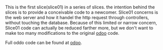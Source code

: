 
This is the first slice(slice01) in a series of slices. the intention behind the slices is to provide a conceivable code to a newcomer.
Slice01 concerns is the web server and how it handel the http request through controllers, without touching the database.
Because of this limited or narrow concern, Slice01 code can actually be reduced farther more, but we don't want to make too many modifications to the original [odoo](https://github.com/odoo/odoo) code.

Full oddo code can be found at [odoo](https://github.com/odoo/odoo/).